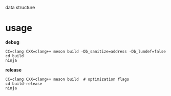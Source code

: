 data structure

# usage

**debug**

```
CC=clang CXX=clang++ meson build -Db_sanitize=address -Db_lundef=false
cd build
ninja
```

**release**

```
CC=clang CXX=clang++ meson build  # optimization flags
cd build-release
ninja
```
